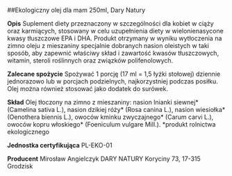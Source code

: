 ##Ekologiczny olej dla mam 250ml, Dary Natury

**Opis** Suplement diety przeznaczony w szczególności dla kobiet w ciąży oraz karmiących, stosowany w celu uzupełnienia diety w wielonienasycone kwasy tłuszczowe EPA i DHA. Produkt otrzymany w wyniku wytłoczenia na zimno oleju z mieszaniny specjalnie dobranych nasion oleistych w taki sposób, aby zapewnić właściwy skład i zawartość kwasów tłuszczowych, witamin, steroli roślinnych oraz związków polifenolowych.

**Zalecane spożycie** Spożywać 1 porcję (17 ml = 1,5 łyżki stołowej) dziennie jednorazowo lub w porcjach podzielnych, najkorzystniej podczas posiłku. Olej można również stosować jako dodatek do surówek.

**Skład** Olej tłoczony na zimno z mieszaniny: nasion lnianki siewnej\* (Camelina sativa L.), nasion dzikiej róży\* (Rosa canina L.), nasion wiesiołka\* (Oenothera biennis L.), owoców kminku zwyczajnego\* (Carum carvi L.), owoców kopru włoskiego\* (Foeniculum vulgare Mill.).
\*produkt rolnictwa ekologicznego

**Jednostka certyfikująca** PL-EKO-01

**Producent** Mirosław Angielczyk DARY NATURY
Koryciny 73, 17-315 Grodzisk
